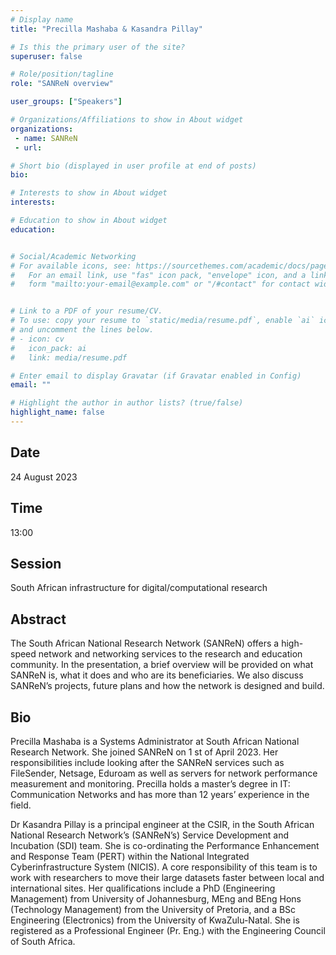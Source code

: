 ```yaml
---
# Display name
title: "Precilla Mashaba & Kasandra Pillay"

# Is this the primary user of the site?
superuser: false

# Role/position/tagline
role: "SANReN overview"

user_groups: ["Speakers"]

# Organizations/Affiliations to show in About widget
organizations:
 - name: SANReN
 - url: 

# Short bio (displayed in user profile at end of posts)
bio: 

# Interests to show in About widget
interests: 

# Education to show in About widget
education:


# Social/Academic Networking
# For available icons, see: https://sourcethemes.com/academic/docs/page-builder/#icons
#   For an email link, use "fas" icon pack, "envelope" icon, and a link in the
#   form "mailto:your-email@example.com" or "/#contact" for contact widget.


# Link to a PDF of your resume/CV.
# To use: copy your resume to `static/media/resume.pdf`, enable `ai` icons in `params.toml`, 
# and uncomment the lines below.
# - icon: cv
#   icon_pack: ai
#   link: media/resume.pdf

# Enter email to display Gravatar (if Gravatar enabled in Config)
email: ""

# Highlight the author in author lists? (true/false)
highlight_name: false
---
```


## Date

24 August 2023

## Time

13:00

## Session

South African infrastructure for digital/computational research


## Abstract

The South African National Research Network (SANReN) offers a high-speed network and networking services to the research and education community. In the presentation, a brief overview will be provided on what SANReN is, what it does and who are its beneficiaries. We also discuss SANReN’s projects, future plans and how the network is designed and build.

## Bio

Precilla Mashaba is a Systems Administrator at South African National Research Network. She joined SANReN on 1 st of April 2023. Her responsibilities include looking after the SANReN services such as FileSender, Netsage, Eduroam as well as servers for network performance measurement and monitoring. Precilla holds a master’s degree in IT: Communication Networks and has more than 12 years’ experience in the field.

Dr Kasandra Pillay is a principal engineer at the CSIR, in the South African National Research Network’s (SANReN’s) Service Development and Incubation (SDI) team. She is co-ordinating the Performance Enhancement and Response Team (PERT) within the National Integrated Cyberinfrastructure System (NICIS). A core responsibility of this team is to work with researchers to move their large datasets faster between local and international sites. Her qualifications include a PhD (Engineering Management) from University of Johannesburg, MEng and BEng Hons (Technology Management) from the University of Pretoria, and a BSc Engineering (Electronics) from the University of KwaZulu-Natal. She is registered as a Professional Engineer (Pr. Eng.) with the Engineering Council of South Africa. 